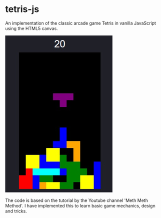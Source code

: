 # tetris-js
An implementation of the classic arcade game Tetris in vanilla JavaScript using the HTML5 canvas.

![alt text](https://raw.githubusercontent.com/AtifFarooq/tetris-js/master/thumbnail.jpg)

The code is based on the tutorial by the Youtube channel 'Meth Meth Method'. I have implemented this to learn basic game mechanics, design and tricks.
